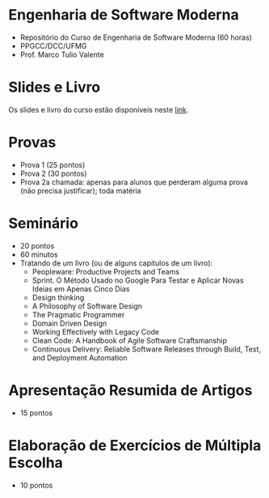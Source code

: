 # Engenharia de Software Moderna

* Repositório do Curso de Engenharia de Software Moderna (60 horas)
* PPGCC/DCC/UFMG
* Prof. Marco Tulio Valente

# Slides e Livro

Os slides e livro do curso estão disponíveis neste [link](https://engsoftmoderna.info).

# Provas

* Prova 1 (25 pontos)
* Prova 2 (30 pontos)
* Prova 2a chamada: apenas para alunos que perderam alguma prova (não precisa justificar); toda matéria

# Seminário

* 20 pontos
* 60 minutos
* Tratando de um livro (ou de alguns capítulos de um livro):
  * Peopleware: Productive Projects and Teams
  * Sprint. O Método Usado no Google Para Testar e Aplicar Novas Ideias em Apenas Cinco Dias
  * Design thinking
  * A Philosophy of Software Design
  * The Pragmatic Programmer
  * Domain Driven Design
  * Working Effectively with Legacy Code
  * Clean Code: A Handbook of Agile Software Craftsmanship
  * Continuous Delivery: Reliable Software Releases through Build, Test, and Deployment Automation 

# Apresentação Resumida de Artigos

* 15 pontos

# Elaboração de Exercícios de Múltipla Escolha

* 10 pontos

